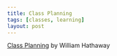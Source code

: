 ```yaml
---
title: Class Planning
tags: [classes, learning]
layout: post
---
```


[Class Planning](https://willhath.wordpress.com/2023/03/11/class-planning/) by William Hathaway
